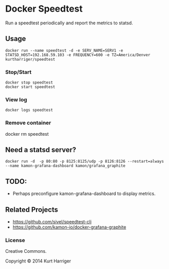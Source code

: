 # Docker Speedtest

Run a speedtest periodically and report the metrics to statsd.

## Usage
```
docker run --name speedtest -d -e SERV_NAME=SERV1 -e STATSD_HOST=192.168.59.103 -e FREQUENCY=600 -e TZ=America/Denver kurtharriger/speedtest

```

### Stop/Start
```
docker stop speedtest
docker start speedtest
```
### View log
```
docker logs speedtest
```

### Remove container
docker rm speedtest

## Need a statsd server?
```
docker run -d  -p 80:80 -p 8125:8125/udp -p 8126:8126 --restart=always --name kamon-grafana-dashboard kamon/grafana_graphite
```

## TODO: 

* Perhaps preconfigure kamon-grafana-dashboard to display metrics.

## Related Projects
* https://github.com/sivel/speedtest-cli
* https://github.com/kamon-io/docker-grafana-graphite

### License

Creative Commons.

Copyright &copy; 2014 Kurt Harriger
